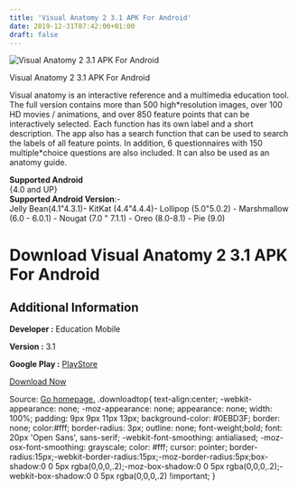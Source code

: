 ```yaml
---
title: 'Visual Anatomy 2 3.1 APK For Android'
date: 2019-12-31T07:42:00+01:00
draft: false
---
```


![Visual Anatomy 2 3.1 APK For Android](https://i1.wp.com/apkhome.net/wp-content/uploads/2019/11/Visual-Anatomy-2-3.1.png "Visual Anatomy 2 3.1 APK For Android")

  

Visual Anatomy 2 3.1 APK For Android

Visual anatomy is an interactive reference and a multimedia education tool. The full version contains more than 500 high\*resolution images, over 100 HD movies / animations, and over 850 feature points that can be interactively selected. Each function has its own label and a short description. The app also has a search function that can be used to search the labels of all feature points. In addition, 6 questionnaires with 150 multiple\*choice questions are also included. It can also be used as an anatomy guide.

**Supported Android**  
{4.0 and UP}  
**Supported Android Version**:-  
Jelly Bean(4.1"4.3.1)- KitKat (4.4"4.4.4)- Lollipop (5.0"5.0.2) - Marshmallow (6.0 - 6.0.1) - Nougat (7.0 " 7.1.1) - Oreo (8.0-8.1) - Pie (9.0)

Download Visual Anatomy 2 3.1 APK For Android
=============================================

Additional Information
----------------------

**Developer :** Education Mobile

**Version :** 3.1

**Google Play :** [PlayStore](https://play.google.com/store/apps/details?id=com.hssn.anatomy2)

  

[Download Now](https://store4app.co/post/visual-anatomy-2-3-1-apk-for-android_1573927575)

  
Source: [Go homepage.](https://store4app.co/post/visual-anatomy-2-3-1-apk-for-android_1573927575) .downloadtop{ text-align:center; -webkit-appearance: none; -moz-appearance: none; appearance: none; width: 100%; padding: 9px 9px 11px 13px; background-color: #0EBD3F; border: none; color:#fff; border-radius: 3px; outline: none; font-weight;bold; font: 20px 'Open Sans', sans-serif; -webkit-font-smoothing: antialiased; -moz-osx-font-smoothing: grayscale; color: #fff; cursor: pointer; border-radius:15px;-webkit-border-radius:15px;-moz-border-radius:5px;box-shadow:0 0 5px rgba(0,0,0,.2);-moz-box-shadow:0 0 5px rgba(0,0,0,.2);-webkit-box-shadow:0 0 5px rgba(0,0,0,.2) !important; }